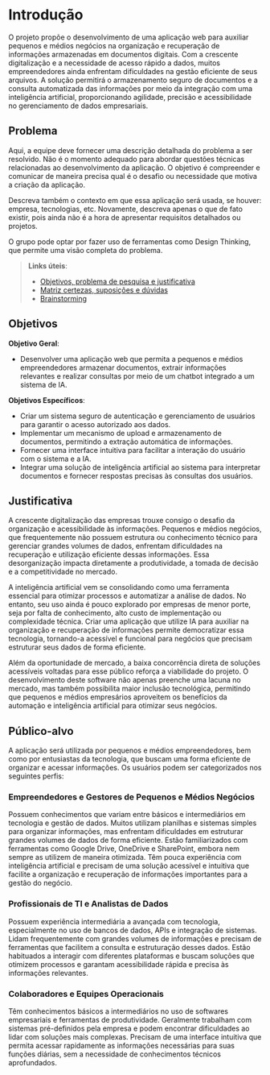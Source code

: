 # Introdução

O projeto propõe o desenvolvimento de uma aplicação web para auxiliar pequenos e médios negócios na organização e recuperação de informações armazenadas em documentos digitais. Com a crescente digitalização e a necessidade de acesso rápido a dados, muitos empreendedores ainda enfrentam dificuldades na gestão eficiente de seus arquivos. A solução permitirá o armazenamento seguro de documentos e a consulta automatizada das informações por meio da integração com uma inteligência artificial, proporcionando agilidade, precisão e acessibilidade no gerenciamento de dados empresariais.

## Problema
Aqui, a equipe deve fornecer uma descrição detalhada do problema a ser resolvido. Não é o momento adequado para abordar questões técnicas relacionadas ao desenvolvimento da aplicação. O objetivo é compreender e comunicar de maneira precisa qual é o desafio ou necessidade que motiva a criação da aplicação.

Descreva também o contexto em que essa aplicação será usada, se  houver: empresa, tecnologias, etc. Novamente, descreva apenas o que de fato existir, pois ainda não é a hora de apresentar requisitos detalhados ou projetos.

O grupo pode optar por fazer uso de ferramentas como Design Thinking, que permite uma visão completa do problema.

> **Links úteis**:
> - [Objetivos, problema de pesquisa e justificativa](https://medium.com/@versioparole/objetivos-problema-de-pesquisa-e-justificativa-c98c8233b9c3)
> - [Matriz certezas, suposições e dúvidas](https://medium.com/educa%C3%A7%C3%A3o-fora-da-caixa/matriz-certezas-suposi%C3%A7%C3%B5es-e-d%C3%BAvidas-fa2263633655)
> - [Brainstorming](https://www.euax.com.br/2018/09/brainstorming/)

## Objetivos

 **Objetivo Geral**:
 - Desenvolver uma aplicação web que permita a pequenos e médios empreendedores armazenar documentos, extrair informações relevantes e realizar consultas por meio de um chatbot integrado a um sistema de IA.


 **Objetivos Específicos**:
 - Criar um sistema seguro de autenticação e gerenciamento de usuários para garantir o acesso autorizado aos dados.
 - Implementar um mecanismo de upload e armazenamento de documentos, permitindo a extração automática de informações.
 - Fornecer uma interface intuitiva para facilitar a interação do usuário com o sistema e a IA.
 - Integrar uma solução de inteligência artificial ao sistema para interpretar documentos e fornecer respostas precisas às consultas dos usuários.


## Justificativa

A crescente digitalização das empresas trouxe consigo o desafio da organização e acessibilidade às informações. Pequenos e médios negócios, que frequentemente não possuem estrutura ou conhecimento técnico para gerenciar grandes volumes de dados, enfrentam dificuldades na recuperação e utilização eficiente dessas informações. Essa desorganização impacta diretamente a produtividade, a tomada de decisão e a competitividade no mercado.  

A inteligência artificial vem se consolidando como uma ferramenta essencial para otimizar processos e automatizar a análise de dados. No entanto, seu uso ainda é pouco explorado por empresas de menor porte, seja por falta de conhecimento, alto custo de implementação ou complexidade técnica. Criar uma aplicação que utilize IA para auxiliar na organização e recuperação de informações permite democratizar essa tecnologia, tornando-a acessível e funcional para negócios que precisam estruturar seus dados de forma eficiente.  

Além da oportunidade de mercado, a baixa concorrência direta de soluções acessíveis voltadas para esse público reforça a viabilidade do projeto. O desenvolvimento deste software não apenas preenche uma lacuna no mercado, mas também possibilita maior inclusão tecnológica, permitindo que pequenos e médios empresários aproveitem os benefícios da automação e inteligência artificial para otimizar seus negócios.


## Público-alvo

A aplicação será utilizada por pequenos e médios empreendedores, bem como por entusiastas da tecnologia, que buscam uma forma eficiente de organizar e acessar informações. Os usuários podem ser categorizados nos seguintes perfis:  

### **Empreendedores e Gestores de Pequenos e Médios Negócios**  
Possuem conhecimentos que variam entre básicos e intermediários em tecnologia e gestão de dados. Muitos utilizam planilhas e sistemas simples para organizar informações, mas enfrentam dificuldades em estruturar grandes volumes de dados de forma eficiente. Estão familiarizados com ferramentas como Google Drive, OneDrive e SharePoint, embora nem sempre as utilizem de maneira otimizada. Têm pouca experiência com inteligência artificial e precisam de uma solução acessível e intuitiva que facilite a organização e recuperação de informações importantes para a gestão do negócio.  

### **Profissionais de TI e Analistas de Dados**  
Possuem experiência intermediária a avançada com tecnologia, especialmente no uso de bancos de dados, APIs e integração de sistemas. Lidam frequentemente com grandes volumes de informações e precisam de ferramentas que facilitem a consulta e estruturação desses dados. Estão habituados a interagir com diferentes plataformas e buscam soluções que otimizem processos e garantam acessibilidade rápida e precisa às informações relevantes.  

### **Colaboradores e Equipes Operacionais**  
Têm conhecimentos básicos a intermediários no uso de softwares empresariais e ferramentas de produtividade. Geralmente trabalham com sistemas pré-definidos pela empresa e podem encontrar dificuldades ao lidar com soluções mais complexas. Precisam de uma interface intuitiva que permita acessar rapidamente as informações necessárias para suas funções diárias, sem a necessidade de conhecimentos técnicos aprofundados.
